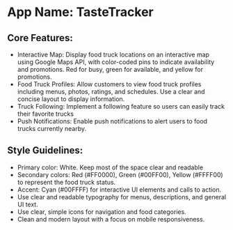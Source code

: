 # **App Name**: TasteTracker

## Core Features:

- Interactive Map: Display food truck locations on an interactive map using Google Maps API, with color-coded pins to indicate availability and promotions. Red for busy, green for available, and yellow for promotions.
- Food Truck Profiles: Allow customers to view food truck profiles including menus, photos, ratings, and schedules. Use a clear and concise layout to display information.
- Truck Following: Implement a following feature so users can easily track their favorite trucks
- Push Notifications: Enable push notifications to alert users to food trucks currently nearby.

## Style Guidelines:

- Primary color: White. Keep most of the space clear and readable
- Secondary colors: Red (#FF0000), Green (#00FF00), Yellow (#FFFF00) to represent the food truck status.
- Accent: Cyan (#00FFFF) for interactive UI elements and calls to action.
- Use clear and readable typography for menus, descriptions, and general UI text.
- Use clear, simple icons for navigation and food categories.
- Clean and modern layout with a focus on mobile responsiveness.